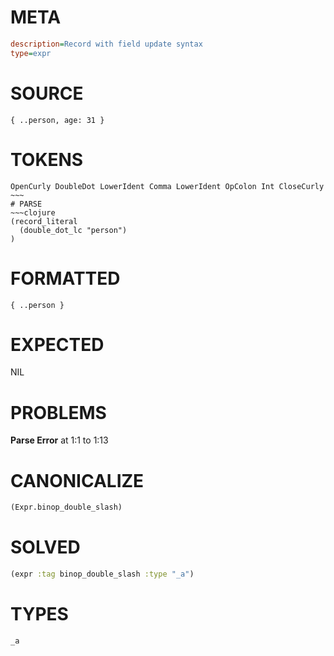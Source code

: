 # META
~~~ini
description=Record with field update syntax
type=expr
~~~
# SOURCE
~~~roc
{ ..person, age: 31 }
~~~
# TOKENS
~~~text
OpenCurly DoubleDot LowerIdent Comma LowerIdent OpColon Int CloseCurly ~~~
# PARSE
~~~clojure
(record_literal
  (double_dot_lc "person")
)
~~~
# FORMATTED
~~~roc
{ ..person }
~~~
# EXPECTED
NIL
# PROBLEMS
**Parse Error**
at 1:1 to 1:13

# CANONICALIZE
~~~clojure
(Expr.binop_double_slash)
~~~
# SOLVED
~~~clojure
(expr :tag binop_double_slash :type "_a")
~~~
# TYPES
~~~roc
_a
~~~
